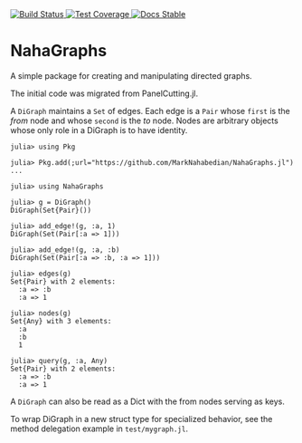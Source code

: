 <a href="https://github.com/MarkNahabedian/NahaGraphs.jl/actions?query=workflow%3ACI+branch%3Amaster">
  <img
    src="https://github.com/MarkNahabedian/NahaGraphs.jl/workflows/CI/badge.svg"
    alt="Build Status" />
</a>
<a href="https://codecov.io/gh/MarkNahabedian/NahaGraphs.jl">
  <img
    src="https://codecov.io/gh/MarkNahabedian/NahaGraphs.jl/branch/master/graph/badge.svg"
    alt="Test Coverage" />
</a>
<a href="https://marknahabedian.github.io/NahaGraphs.jl/">
  <img
    src="https://img.shields.io/badge/docs-stable-blue.svg"
    alt="Docs Stable" />
</a>

# NahaGraphs

A simple package for creating and manipulating directed graphs.

The initial code was migrated from PanelCutting.jl.

A `DiGraph` maintains a `Set` of edges.  Each edge is a `Pair` whose
`first` is the *from* node and whose `second` is the *to* node.  Nodes
are arbitrary objects whose only role in a DiGraph is to have
identity.

```
julia> using Pkg

julia> Pkg.add(;url="https://github.com/MarkNahabedian/NahaGraphs.jl")
...

julia> using NahaGraphs

julia> g = DiGraph()
DiGraph(Set{Pair}())

julia> add_edge!(g, :a, 1)
DiGraph(Set(Pair[:a => 1]))

julia> add_edge!(g, :a, :b)
DiGraph(Set(Pair[:a => :b, :a => 1]))

julia> edges(g)
Set{Pair} with 2 elements:
  :a => :b
  :a => 1

julia> nodes(g)
Set{Any} with 3 elements:
  :a
  :b
  1

julia> query(g, :a, Any)
Set{Pair} with 2 elements:
  :a => :b
  :a => 1

```

A `DiGraph` can also be read as a Dict with the from nodes serving as
keys.

To wrap DiGraph in a new struct type for specialized behavior, see the
method delegation example in `test/mygraph.jl`.
